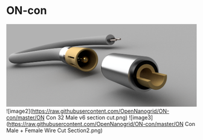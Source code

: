 # ON-con
![image1](https://raw.githubusercontent.com/OpenNanogrid/ON-con/master/ON%20Con%20Male%20%2B%20Female%20Wire%202.png)
![image2](https://raw.githubusercontent.com/OpenNanogrid/ON-con/master/ON Con 32 Male v6 section cut.png)
![image3](https://raw.githubusercontent.com/OpenNanogrid/ON-con/master/ON Con Male + Female Wire Cut Section2.png)
